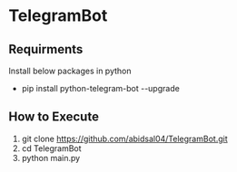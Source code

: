 # TelegramBot

## Requirments
Install below packages in python
- pip install python-telegram-bot --upgrade

## How to Execute
1. git clone https://github.com/abidsal04/TelegramBot.git
2. cd TelegramBot
3. python main.py
